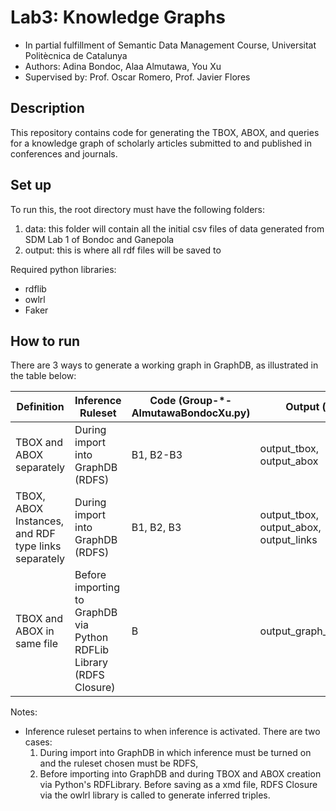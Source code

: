# Lab3: Knowledge Graphs
- In partial fulfillment of Semantic Data Management Course, Universitat Politècnica de Catalunya
- Authors: Adina Bondoc, Alaa Almutawa, You Xu
- Supervised by: Prof. Oscar Romero, Prof. Javier Flores

## Description
This repository contains code for generating the TBOX, ABOX, and queries for a knowledge graph of scholarly articles submitted to and published in conferences and journals.

## Set up
To run this, the root directory must have the following folders:
1. data: this folder will contain all the initial csv files of data generated from SDM Lab 1 of Bondoc and Ganepola
2. output: this is where all rdf files will be saved to

Required python libraries:
- rdflib
- owlrl
- Faker

## How to run
There are 3 ways to generate a working graph in GraphDB, as illustrated in the table below:

Definition |	Inference Ruleset	|	Code (Group-*-AlmutawaBondocXu.py)	|	Output (.rdf)
--- | --- | --- | --- 
TBOX and ABOX separately	|	During import into GraphDB (RDFS)	|	B1, B2-B3	|	output_tbox, output_abox
TBOX, ABOX Instances, and RDF type links separately	|	During import into GraphDB (RDFS)	|	B1, B2, B3	|	output_tbox, output_abox, output_links
TBOX and ABOX in same file	|	Before importing to GraphDB via Python RDFLib Library (RDFS Closure)	|	B	|	output_graph_inference

Notes:
- Inference ruleset pertains to when inference is activated. There are two cases: 
    1. During import into GraphDB in which inference must be turned on and the ruleset chosen must be RDFS, 
    2. Before importing into GraphDB and during TBOX and ABOX creation via Python's RDFLibrary. Before saving as a xmd file, RDFS Closure via the owlrl library is called to generate inferred triples.
